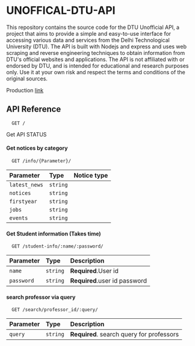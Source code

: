 
# UNOFFICAL-DTU-API

This repository contains the source code for the DTU Unofficial API, a project that aims to provide a simple and easy-to-use interface for accessing various data and services from the Delhi Technological University (DTU). The API is built with Nodejs and express and uses web scraping and reverse engineering techniques to obtain information from DTU's official websites and applications. The API is not affiliated with or endorsed by DTU, and is intended for educational and research purposes only. Use it at your own risk and respect the terms and conditions of the original sources.

Production [link](https://dtuapi-new.onrender.com)






## API Reference
```http
  GET /
```

Get API STATUS  
#### Get notices by category

```http
  GET /info/{Parameter}/
```

| Parameter | Type     | Notice type                |
| :-------- | :------- | :------------------------- |
| `latest_news` | `string` |   |
| `notices` | `string` |   |
| `firstyear` | `string` |   |
| `jobs` | `string` |   |
| `events` | `string` |   |

#### Get Student information **(Takes time)**

```http
  GET /student-info/:name/:password/
```

| Parameter | Type     | Description                       |
| :-------- | :------- | :-------------------------------- |
| `name`      | `string` | **Required**.User id|
| `password`      | `string` | **Required**.user id password|

#### search professor via query

```http
  GET /search/professor_id/:query/
```

| Parameter | Type     | Description                       |
| :-------- | :------- | :-------------------------------- |
| `query`      | `string` | **Required**. search query for professors |
